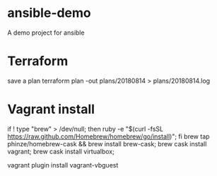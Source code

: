 # ansible-demo
A demo project for ansible


# Terraform
save a plan
terraform plan -out plans/20180814 > plans/20180814.log

# Vagrant install
if ! type "brew" > /dev/null; then
  ruby -e "$(curl -fsSL https://raw.github.com/Homebrew/homebrew/go/install)";
fi
brew tap phinze/homebrew-cask && brew install brew-cask;
brew cask install vagrant;
brew cask install virtualbox;

vagrant plugin install vagrant-vbguest